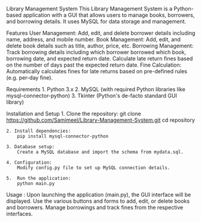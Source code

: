 Library Management System
This Library Management System is a Python-based application with a GUI that allows users to manage books, borrowers, and borrowing details. It uses MySQL for data storage and management.

Features
    User Management:
        Add, edit, and delete borrower details including name, address, and mobile number.
    Book Management:
        Add, edit, and delete book details such as title, author, price, etc.
    Borrowing Management:
        Track borrowing details including which borrower borrowed which book, borrowing date, and expected return date.
        Calculate late return fines based on the number of days past the expected return date.
    Fine Calculation:
        Automatically calculates fines for late returns based on pre-defined rules (e.g. per-day fine).

Requirements
    1. Python 3.x
    2. MySQL (with required Python libraries like mysql-connector-python)
    3. Tkinter (Python's de-facto standard GUI library)

Installation and Setup
    1. Clone the repository:
        git clone https://github.com/Samimeel/Library-Management-System.git
        cd repository

    2. Install dependencies:
        pip install mysql-connector-python

    3. Database setup:
        Create a MySQL database and import the schema from mydata.sql.

    4. Configuration:
        Modify config.py file to set up MySQL connection details.

    5.  Run the application:
        python main.py

Usage : 
    Upon launching the application (main.py), the GUI interface will be displayed.
    Use the various buttons and forms to add, edit, or delete books and borrowers.
    Manage borrowings and track fines from the respective interfaces.
